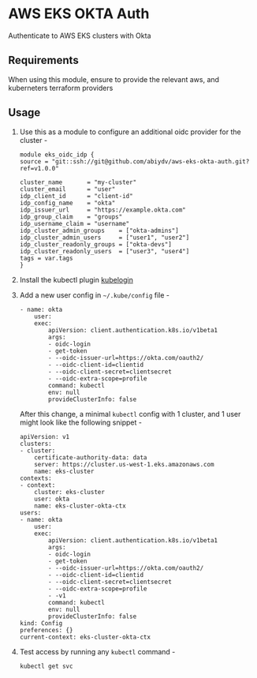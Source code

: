# AWS EKS OKTA Auth
Authenticate to AWS EKS clusters with Okta

## Requirements

When using this module, ensure to provide the relevant aws, and kuberneters terraform providers

## Usage

1. Use this as a module to configure an additional oidc provider for the cluster - 
    ```
    module eks_oidc_idp {
    source = "git::ssh://git@github.com/abiydv/aws-eks-okta-auth.git?ref=v1.0.0"

    cluster_name       = "my-cluster"
    cluster_email      = "user"
    idp_client_id      = "client-id"
    idp_config_name    = "okta"
    idp_issuer_url     = "https://example.okta.com"
    idp_group_claim    = "groups"
    idp_username_claim = "username"
    idp_cluster_admin_groups    = ["okta-admins"]
    idp_cluster_admin_users     = ["user1", "user2"]
    idp_cluster_readonly_groups = ["okta-devs"]
    idp_cluster_readonly_users  = ["user3", "user4"]
    tags = var.tags
    }
    ```

2. Install the kubectl plugin [kubelogin](https://github.com/int128/kubelogin)

3. Add a new user config in `~/.kube/config` file -
    ```
    - name: okta
        user:
        exec:
            apiVersion: client.authentication.k8s.io/v1beta1
            args:
            - oidc-login
            - get-token
            - --oidc-issuer-url=https://okta.com/oauth2/
            - --oidc-client-id=clientid
            - --oidc-client-secret=clientsecret
            - --oidc-extra-scope=profile
            command: kubectl
            env: null
            provideClusterInfo: false
    ```

    After this change, a minimal `kubectl` config with 1 cluster, and 1 user might look like the following snippet - 

    ```
    apiVersion: v1
    clusters:
    - cluster:
        certificate-authority-data: data
        server: https://cluster.us-west-1.eks.amazonaws.com
        name: eks-cluster
    contexts:
    - context:
        cluster: eks-cluster
        user: okta
        name: eks-cluster-okta-ctx
    users:
    - name: okta
        user:
        exec:
            apiVersion: client.authentication.k8s.io/v1beta1
            args:
            - oidc-login
            - get-token
            - --oidc-issuer-url=https://okta.com/oauth2/
            - --oidc-client-id=clientid
            - --oidc-client-secret=clientsecret
            - --oidc-extra-scope=profile
            - -v1
            command: kubectl
            env: null
            provideClusterInfo: false
    kind: Config
    preferences: {}
    current-context: eks-cluster-okta-ctx

    ```

4. Test access by running any `kubectl` command - 
    ```
    kubectl get svc
    ```
